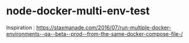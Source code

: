 # node-docker-multi-env-test


Inspiration : https://staxmanade.com/2016/07/run-multiple-docker-environments--qa--beta--prod--from-the-same-docker-compose-file-/